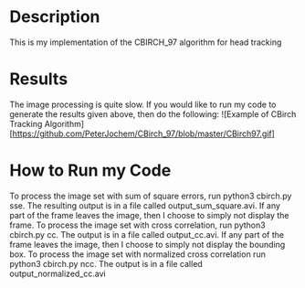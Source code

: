 # Description
This is my implementation of the CBIRCH_97 algorithm for head tracking

# Results
The image processing is quite slow. If you would like to run my code to generate the results given above, then do the following: 
![Example of CBirch Tracking Algorithm][https://github.com/PeterJochem/CBirch_97/blob/master/CBirch97.gif]


# How to Run my Code
To process the image set with sum of square errors, run python3 cbirch.py sse. The resulting output is in a file called output_sum_square.avi. If any part of the frame leaves the image, then I choose to simply not display the frame. 
To process the image set with cross correlation, run python3 cbirch.py cc. The output is in a file called output_cc.avi. If any part of the frame leaves the image, then I choose to simply not display the bounding box. 
To process the image set with normalized cross correlation run python3 cbirch.py ncc. The output is in a file called output_normalized_cc.avi



